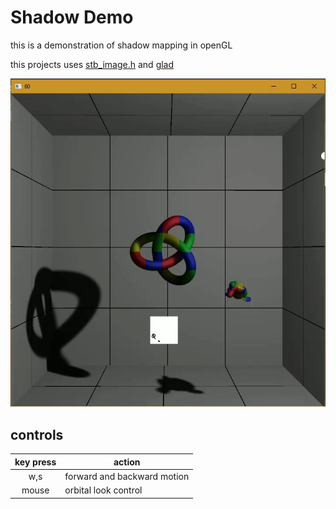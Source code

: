 # Shadow Demo
this is a demonstration of shadow mapping in openGL

this projects uses [stb_image.h](https://github.com/nothings/stb)
and [glad](https://github.com/Dav1dde/glad)

<kdb><img src="assets/textures/demo.gif" /></kdb>

## controls
|key press| action|
|:-:|-|
|w,s| forward and backward motion|
|mouse| orbital look control|
